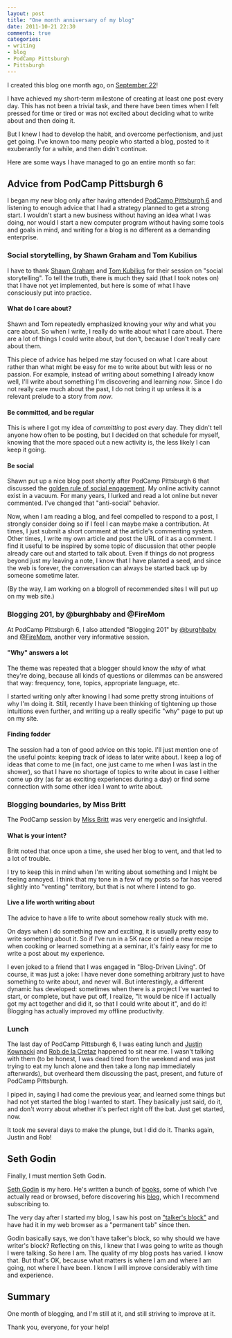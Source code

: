 ```yaml
---
layout: post
title: "One month anniversary of my blog"
date: 2011-10-21 22:30
comments: true
categories:
- writing
- blog
- PodCamp Pittsburgh
- Pittsburgh
---
```

I created this blog one month ago, on [September 22](/blog/2011/09/22/starting-a-new-web-site/)!

I have achieved my short-term milestone of creating at least one post every day. This has not been a trivial task, and there have been times when I felt pressed for time or tired or was not excited about deciding what to write about and then doing it.

But I knew I had to develop the habit, and overcome perfectionism, and just get going. I've known too many people who started a blog, posted to it exuberantly for a while, and then didn't continue.

Here are some ways I have managed to go an entire month so far:

<!--more-->

## Advice from PodCamp Pittsburgh 6

I began my new blog only after having attended [PodCamp Pittsburgh 6](http://podcamppittsburgh.com/podcamp-pittsburgh-6/pcpgh6-sessions/) and listening to enough advice that I had a strategy planned to get a strong start. I wouldn't start a new business without having an idea what I was doing, nor would I start a new computer program without having some tools and goals in mind, and writing for a blog is no different as a demanding enterprise.

### Social storytelling, by Shawn Graham and Tom Kubilius

I have to thank [Shawn Graham](http://twitter.com/shawngraham) and [Tom Kubilius](http://twitter.com/tomkubilius) for their session on "social storytelling". To tell the truth, there is much they said (that I took notes on) that I have not yet implemented, but here is some of what I have consciously put into practice.

#### What do I care about?

Shawn and Tom repeatedly emphasized knowing your *why* and what you care about. So when I write, I really do write about what I care about. There are a lot of things I could write about, but don't, because I don't really care about them.

This piece of advice has helped me stay focused on what I care about rather than what might be easy for me to write about but with less or no passion. For example, instead of writing about something I already know well, I'll write about something I'm discovering and learning *now*. Since I do not really care much about the past, I do not bring it up unless it is a relevant prelude to a story from *now*.

#### Be committed, and be regular

This is where I got my idea of *committing* to post *every* day. They didn't tell anyone how often to be posting, but I decided on that schedule for myself, knowing that the more spaced out a new activity is, the less likely I can keep it going. 

#### Be social

Shawn put up a nice blog post shortly after PodCamp Pittsburgh 6 that discussed the [golden rule of social engagement](http://shawngraham.me/index.php/blog/the-golden-rule-of-successful-social-engagement). My online activity cannot exist in a vacuum. For many years, I lurked and read a lot online but never commented. I've changed that "anti-social" behavior.

Now, when I am reading a blog, and feel compelled to respond to a post, I strongly consider doing so if I feel I can maybe make a contribution. At times, I just submit a short comment at the article's commenting system. Other times, I write my own article and post the URL of it as a comment. I find it useful to be inspired by some topic of discussion that other people already care out and started to talk about. Even if things do not progress beyond just my leaving a note, I know that I have planted a seed, and since the web is forever, the conversation can always be started back up by someone sometime later.

(By the way, I am working on a blogroll of recommended sites I will put up on my web site.)

### Blogging 201, by @burghbaby and @FireMom

At PodCamp Pittsburgh 6, I also attended "Blogging 201" by [@burghbaby](http://twitter.com/burghbaby) and [@FireMom](http://twitter.com/FireMom), another very informative session.

#### "Why" answers a lot

The theme was repeated that a blogger should know the *why* of what they're doing, because all kinds of questions or dilemmas can be answered that way: frequency, tone, topics, appropriate language, etc.

I started writing only after knowing I had some pretty strong intuitions of why I'm doing it. Still, recently I have been thinking of tightening up those intuitions even further, and writing up a really specific "why" page to put up on my site.

#### Finding fodder

The session had a ton of good advice on this topic.  I'll just mention one of the useful points: keeping track of ideas to later write about. I keep a log of ideas that come to me (in fact, one just came to me when I was last in the shower), so that I have no shortage of topics to write about in case I either come up dry (as far as exciting experiences during a day) or find some connection with some other idea I want to write about.

### Blogging boundaries, by Miss Britt

The PodCamp session by [Miss Britt](http://miss-britt.com/) was very energetic and insightful.

#### What is your intent?

Britt noted that once upon a time, she used her blog to vent, and that led to a lot of trouble.

I try to keep this in mind when I'm writing about something and I might be feeling annoyed. I think that my tone in a few of my posts so far has veered slightly into "venting" territory, but that is not where I intend to go.

#### Live a life worth writing about

The advice to have a life to write about somehow really stuck with me.

On days when I do something new and exciting, it is usually pretty easy to write something about it. So if I've run in a 5K race or tried a new recipe when cooking or learned something at a seminar, it's fairly easy for me to write a post about my experience.

I even joked to a friend that I was engaged in "Blog-Driven Living". Of course, it was just a joke: I have never done something arbitrary just to have something to write about, and never will. But interestingly, a different dynamic has developed: sometimes when there is a project I've wanted to start, or complete, but have put off, I realize, "It would be nice if I actually got my act together and did it, so that I could write about it", and do it! Blogging has actually improved my offline productivity.

### Lunch

The last day of PodCamp Pittsburgh 6, I was eating lunch and [Justin Kownacki](http://justinkownacki.com/) and [Rob de la Cretaz](http://www.robjdic.com/) happened to sit near me. I wasn't talking with them (to be honest, I was dead tired from the weekend and was just trying to eat my lunch alone and then take a long nap immediately afterwards), but overheard them discussing the past, present, and future of PodCamp Pittsburgh.

I piped in, saying I had come the previous year, and learned some things but had not yet started the blog I wanted to start. They basically just said, do it, and don't worry about whether it's perfect right off the bat. Just get started, now.

It took me several days to make the plunge, but I did do it. Thanks again, Justin and Rob!

## Seth Godin

Finally, I must mention Seth Godin.

[Seth Godin](http://www.sethgodin.com/sg/) is my hero. He's written a bunch of [books](http://www.sethgodin.com/sg/books.asp), some of which I've actually read or browsed, before discovering his [blog](http://sethgodin.typepad.com/seths_blog/), which I recommend subscribing to.

The very day after I started my blog, I saw his post on ["talker's block"](http://sethgodin.typepad.com/seths_blog/2011/09/talkers-block.html) and have had it in my web browser as a "permanent tab" since then.

Godin basically says, we don't have talker's block, so why should we have writer's block? Reflecting on this, I knew that I was going to write as though I were talking. So here I am. The quality of my blog posts has varied. I know that. But that's OK, because what matters is where I am and where I am going, not where I have been. I know I will improve considerably with time and experience.

## Summary

One month of blogging, and I'm still at it, and still striving to improve at it.

Thank you, everyone, for your help!
